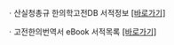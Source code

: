 ㆍ산실청총규 한의학고전DB 서적정보 <a href="https://mediclassics.kr/books/29, target=_blank">[바로가기]</a>

ㆍ고전한의번역서 eBook 서적목록 <a href="https://info.mediclassics.kr/bookshelf/list/eBook/list, target=_blank">[바로가기]</a>
